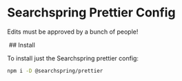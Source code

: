 # Searchspring Prettier Config

Edits must be approved by a bunch of people!

 ## Install

To install just the Searchspring prettier config:

```bash
npm i -D @searchspring/prettier
```

